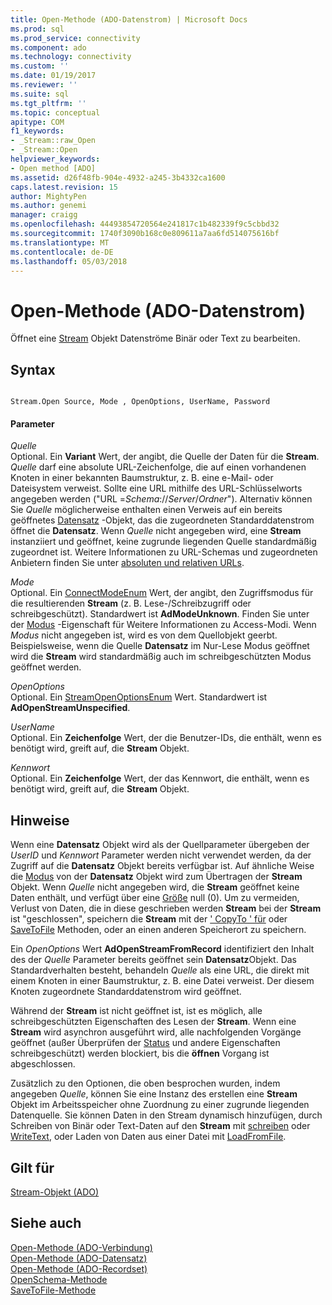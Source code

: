 ```yaml
---
title: Open-Methode (ADO-Datenstrom) | Microsoft Docs
ms.prod: sql
ms.prod_service: connectivity
ms.component: ado
ms.technology: connectivity
ms.custom: ''
ms.date: 01/19/2017
ms.reviewer: ''
ms.suite: sql
ms.tgt_pltfrm: ''
ms.topic: conceptual
apitype: COM
f1_keywords:
- _Stream::raw_Open
- _Stream::Open
helpviewer_keywords:
- Open method [ADO]
ms.assetid: d26f48fb-904e-4932-a245-3b4332ca1600
caps.latest.revision: 15
author: MightyPen
ms.author: genemi
manager: craigg
ms.openlocfilehash: 44493854720564e241817c1b482339f9c5cbbd32
ms.sourcegitcommit: 1740f3090b168c0e809611a7aa6fd514075616bf
ms.translationtype: MT
ms.contentlocale: de-DE
ms.lasthandoff: 05/03/2018
---
```

# <a name="open-method-ado-stream"></a>Open-Methode (ADO-Datenstrom)
Öffnet eine [Stream](../../../ado/reference/ado-api/stream-object-ado.md) Objekt Datenströme Binär oder Text zu bearbeiten.  
  
## <a name="syntax"></a>Syntax  
  
```  
  
Stream.Open Source, Mode , OpenOptions, UserName, Password  
```  
  
#### <a name="parameters"></a>Parameter  
 *Quelle*  
 Optional. Ein **Variant** Wert, der angibt, die Quelle der Daten für die **Stream**. *Quelle* darf eine absolute URL-Zeichenfolge, die auf einen vorhandenen Knoten in einer bekannten Baumstruktur, z. B. eine e-Mail- oder Dateisystem verweist. Sollte eine URL mithilfe des URL-Schlüsselworts angegeben werden ("URL =*Schema*://*Server*/*Ordner*"). Alternativ können Sie *Quelle* möglicherweise enthalten einen Verweis auf ein bereits geöffnetes [Datensatz](../../../ado/reference/ado-api/record-object-ado.md) -Objekt, das die zugeordneten Standarddatenstrom öffnet die **Datensatz**. Wenn *Quelle* nicht angegeben wird, eine **Stream** instanziiert und geöffnet, keine zugrunde liegenden Quelle standardmäßig zugeordnet ist. Weitere Informationen zu URL-Schemas und zugeordneten Anbietern finden Sie unter [absoluten und relativen URLs](../../../ado/guide/data/absolute-and-relative-urls.md).  
  
 *Mode*  
 Optional. Ein [ConnectModeEnum](../../../ado/reference/ado-api/connectmodeenum.md) Wert, der angibt, den Zugriffsmodus für die resultierenden **Stream** (z. B. Lese-/Schreibzugriff oder schreibgeschützt). Standardwert ist **AdModeUnknown**. Finden Sie unter der [Modus](../../../ado/reference/ado-api/mode-property-ado.md) -Eigenschaft für Weitere Informationen zu Access-Modi. Wenn *Modus* nicht angegeben ist, wird es von dem Quellobjekt geerbt. Beispielsweise, wenn die Quelle **Datensatz** im Nur-Lese Modus geöffnet wird die **Stream** wird standardmäßig auch im schreibgeschützten Modus geöffnet werden.  
  
 *OpenOptions*  
 Optional. Ein [StreamOpenOptionsEnum](../../../ado/reference/ado-api/streamopenoptionsenum.md) Wert. Standardwert ist **AdOpenStreamUnspecified**.  
  
 *UserName*  
 Optional. Ein **Zeichenfolge** Wert, der die Benutzer-IDs, die enthält, wenn es benötigt wird, greift auf, die **Stream** Objekt.  
  
 *Kennwort*  
 Optional. Ein **Zeichenfolge** Wert, der das Kennwort, die enthält, wenn es benötigt wird, greift auf, die **Stream** Objekt.  
  
## <a name="remarks"></a>Hinweise  
 Wenn eine **Datensatz** Objekt wird als der Quellparameter übergeben der *UserID* und *Kennwort* Parameter werden nicht verwendet werden, da der Zugriff auf die **Datensatz** Objekt bereits verfügbar ist. Auf ähnliche Weise die [Modus](../../../ado/reference/ado-api/mode-property-ado.md) von der **Datensatz** Objekt wird zum Übertragen der **Stream** Objekt. Wenn *Quelle* nicht angegeben wird, die **Stream** geöffnet keine Daten enthält, und verfügt über eine [Größe](../../../ado/reference/ado-api/size-property-ado-stream.md) null (0). Um zu vermeiden, Verlust von Daten, die in diese geschrieben werden **Stream** bei der **Stream** ist "geschlossen", speichern die **Stream** mit der [' CopyTo ' für](../../../ado/reference/ado-api/copyto-method-ado.md) oder [ SaveToFile](../../../ado/reference/ado-api/savetofile-method.md) Methoden, oder an einen anderen Speicherort zu speichern.  
  
 Ein *OpenOptions* Wert **AdOpenStreamFromRecord** identifiziert den Inhalt des der *Quelle* Parameter bereits geöffnet sein **Datensatz**Objekt. Das Standardverhalten besteht, behandeln *Quelle* als eine URL, die direkt mit einem Knoten in einer Baumstruktur, z. B. eine Datei verweist. Der diesem Knoten zugeordnete Standarddatenstrom wird geöffnet.  
  
 Während der **Stream** ist nicht geöffnet ist, ist es möglich, alle schreibgeschützten Eigenschaften des Lesen der **Stream**. Wenn eine **Stream** wird asynchron ausgeführt wird, alle nachfolgenden Vorgänge geöffnet (außer Überprüfen der [Status](../../../ado/reference/ado-api/state-property-ado.md) und andere Eigenschaften schreibgeschützt) werden blockiert, bis die **öffnen** Vorgang ist abgeschlossen.  
  
 Zusätzlich zu den Optionen, die oben besprochen wurden, indem angegeben *Quelle*, können Sie eine Instanz des erstellen eine **Stream** Objekt im Arbeitsspeicher ohne Zuordnung zu einer zugrunde liegenden Datenquelle. Sie können Daten in den Stream dynamisch hinzufügen, durch Schreiben von Binär oder Text-Daten auf den **Stream** mit [schreiben](../../../ado/reference/ado-api/write-method.md) oder [WriteText](../../../ado/reference/ado-api/writetext-method.md), oder Laden von Daten aus einer Datei mit [ LoadFromFile](../../../ado/reference/ado-api/loadfromfile-method-ado.md).  
  
## <a name="applies-to"></a>Gilt für  
 [Stream-Objekt (ADO)](../../../ado/reference/ado-api/stream-object-ado.md)  
  
## <a name="see-also"></a>Siehe auch  
 [Open-Methode (ADO-Verbindung)](../../../ado/reference/ado-api/open-method-ado-connection.md)   
 [Open-Methode (ADO-Datensatz)](../../../ado/reference/ado-api/open-method-ado-record.md)   
 [Open-Methode (ADO-Recordset)](../../../ado/reference/ado-api/open-method-ado-recordset.md)   
 [OpenSchema-Methode](../../../ado/reference/ado-api/openschema-method.md)   
 [SaveToFile-Methode](../../../ado/reference/ado-api/savetofile-method.md)
